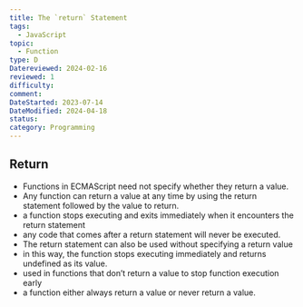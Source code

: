 ```yaml
---
title: The `return` Statement
tags:
  - JavaScript
topic:
  - Function
type: D
Datereviewed: 2024-02-16
reviewed: 1
difficulty: 
comment: 
DateStarted: 2023-07-14
DateModified: 2024-04-18
status: 
category: Programming
---
```


## Return

- Functions in ECMAScript need not specify whether they return a value.
- Any function can return a value at any time by using the return statement followed by the value to return.
- a function stops executing and exits immediately when it encounters the return statement
- any code that comes after a return statement will never be executed.
- The return statement can also be used without specifying a return value
- in this way, the function stops executing immediately and returns undefined as its value.
- used in functions that don’t return a value to stop function execution early
- a function either always return a value or never return a value.
